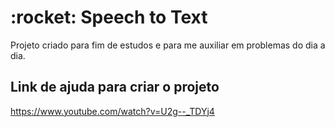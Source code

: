 <h1>:rocket: Speech to Text</h1>

<p>Projeto criado para fim de estudos e para me auxiliar em problemas do dia a dia.</p>

<h2>Link de ajuda para criar o projeto</h2>

https://www.youtube.com/watch?v=U2g--_TDYj4
